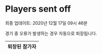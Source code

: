 # Players sent off
최종 업데이트: 2020년 12월 17일 09시 46분


경기 중 오류가 발생하는 경우 자동으로 퇴장됩니다.


| 퇴장된 참가자 |
|:---:|